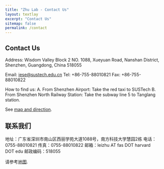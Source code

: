 ```yaml
---
title: "Zhu Lab - Contact Us"
layout: textlay
excerpt: "Contact Us"
sitemap: false
permalink: /contact
---
```


## Contact Us
Address:
Wisdom Valley Block 2
NO. 1088, Xueyuan Road, Nanshan District, Shenzhen, Guangdong, China 518055

Email: iese@sustech.edu.cn
Tel:  +86-755-88010821
Fax: +86-755-88010822

How to find us:
A. From Shenzhen Airport: Take the red taxi to SUSTech
B. From Shenzhen North Railway Station: Take the subway line 5 to Tanglang station.

See [map and direction](https://ese.sustc.edu.cn/en/contact/index.aspx?nc=111038006).

## 联系我们

地址：广东省深圳市南山区西丽学苑大道1088号，南方科技大学慧园2栋
电话：0755-88010821
传真：0755-88010822
邮箱：leizhu AT fas DOT harvard DOT edu
邮政编码：518055

请参考[地图](https://ese.sustc.edu.cn/contact/index.aspx?nc=101038006).
